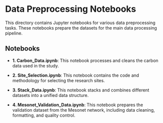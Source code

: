 # Data Preprocessing Notebooks

This directory contains Jupyter notebooks for various data preprocessing tasks. These notebooks prepare the datasets for the main data processing pipeline.

## Notebooks

- **1. Carbon_Data.ipynb**: This notebook processes and cleans the carbon data used in the study.

- **2. Site_Selection.ipynb**: This notebook contains the code and methodology for selecting the research sites.

- **3. Stack_Data.ipynb**: This notebook stacks and combines different datasets into a unified data structure.

- **4. Mesonet_Validation_Data.ipynb**: This notebook prepares the validation dataset from the Mesonet network, including data cleaning, formatting, and quality control.